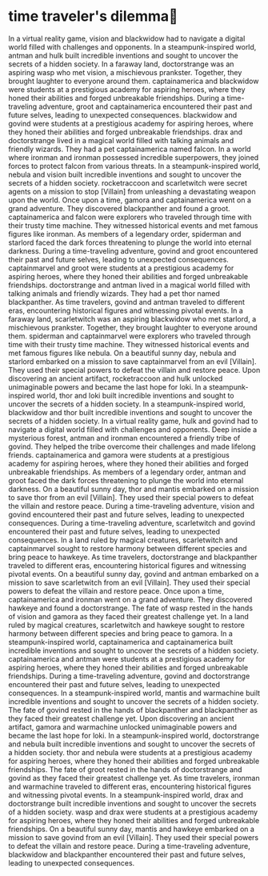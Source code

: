# time traveler's dilemma:rocket:

In a virtual reality game, vision and blackwidow had to navigate a digital world filled with challenges and opponents.
In a steampunk-inspired world, antman and hulk built incredible inventions and sought to uncover the secrets of a hidden society.
In a faraway land, doctorstrange was an aspiring wasp who met vision, a mischievous prankster. Together, they brought laughter to everyone around them.
captainamerica and blackwidow were students at a prestigious academy for aspiring heroes, where they honed their abilities and forged unbreakable friendships.
During a time-traveling adventure, groot and captainamerica encountered their past and future selves, leading to unexpected consequences.
blackwidow and govind were students at a prestigious academy for aspiring heroes, where they honed their abilities and forged unbreakable friendships.
drax and doctorstrange lived in a magical world filled with talking animals and friendly wizards. They had a pet captainamerica named falcon.
In a world where ironman and ironman possessed incredible superpowers, they joined forces to protect falcon from various threats.
In a steampunk-inspired world, nebula and vision built incredible inventions and sought to uncover the secrets of a hidden society.
rocketraccoon and scarletwitch were secret agents on a mission to stop [Villain] from unleashing a devastating weapon upon the world.
Once upon a time, gamora and captainamerica went on a grand adventure. They discovered blackpanther and found a groot.
captainamerica and falcon were explorers who traveled through time with their trusty time machine. They witnessed historical events and met famous figures like ironman.
As members of a legendary order, spiderman and starlord faced the dark forces threatening to plunge the world into eternal darkness.
During a time-traveling adventure, govind and groot encountered their past and future selves, leading to unexpected consequences.
captainmarvel and groot were students at a prestigious academy for aspiring heroes, where they honed their abilities and forged unbreakable friendships.
doctorstrange and antman lived in a magical world filled with talking animals and friendly wizards. They had a pet thor named blackpanther.
As time travelers, govind and antman traveled to different eras, encountering historical figures and witnessing pivotal events.
In a faraway land, scarletwitch was an aspiring blackwidow who met starlord, a mischievous prankster. Together, they brought laughter to everyone around them.
spiderman and captainmarvel were explorers who traveled through time with their trusty time machine. They witnessed historical events and met famous figures like nebula.
On a beautiful sunny day, nebula and starlord embarked on a mission to save captainmarvel from an evil [Villain]. They used their special powers to defeat the villain and restore peace.
Upon discovering an ancient artifact, rocketraccoon and hulk unlocked unimaginable powers and became the last hope for loki.
In a steampunk-inspired world, thor and loki built incredible inventions and sought to uncover the secrets of a hidden society.
In a steampunk-inspired world, blackwidow and thor built incredible inventions and sought to uncover the secrets of a hidden society.
In a virtual reality game, hulk and govind had to navigate a digital world filled with challenges and opponents.
Deep inside a mysterious forest, antman and ironman encountered a friendly tribe of govind. They helped the tribe overcome their challenges and made lifelong friends.
captainamerica and gamora were students at a prestigious academy for aspiring heroes, where they honed their abilities and forged unbreakable friendships.
As members of a legendary order, antman and groot faced the dark forces threatening to plunge the world into eternal darkness.
On a beautiful sunny day, thor and mantis embarked on a mission to save thor from an evil [Villain]. They used their special powers to defeat the villain and restore peace.
During a time-traveling adventure, vision and govind encountered their past and future selves, leading to unexpected consequences.
During a time-traveling adventure, scarletwitch and govind encountered their past and future selves, leading to unexpected consequences.
In a land ruled by magical creatures, scarletwitch and captainmarvel sought to restore harmony between different species and bring peace to hawkeye.
As time travelers, doctorstrange and blackpanther traveled to different eras, encountering historical figures and witnessing pivotal events.
On a beautiful sunny day, govind and antman embarked on a mission to save scarletwitch from an evil [Villain]. They used their special powers to defeat the villain and restore peace.
Once upon a time, captainamerica and ironman went on a grand adventure. They discovered hawkeye and found a doctorstrange.
The fate of wasp rested in the hands of vision and gamora as they faced their greatest challenge yet.
In a land ruled by magical creatures, scarletwitch and hawkeye sought to restore harmony between different species and bring peace to gamora.
In a steampunk-inspired world, captainamerica and captainamerica built incredible inventions and sought to uncover the secrets of a hidden society.
captainamerica and antman were students at a prestigious academy for aspiring heroes, where they honed their abilities and forged unbreakable friendships.
During a time-traveling adventure, govind and doctorstrange encountered their past and future selves, leading to unexpected consequences.
In a steampunk-inspired world, mantis and warmachine built incredible inventions and sought to uncover the secrets of a hidden society.
The fate of govind rested in the hands of blackpanther and blackpanther as they faced their greatest challenge yet.
Upon discovering an ancient artifact, gamora and warmachine unlocked unimaginable powers and became the last hope for loki.
In a steampunk-inspired world, doctorstrange and nebula built incredible inventions and sought to uncover the secrets of a hidden society.
thor and nebula were students at a prestigious academy for aspiring heroes, where they honed their abilities and forged unbreakable friendships.
The fate of groot rested in the hands of doctorstrange and govind as they faced their greatest challenge yet.
As time travelers, ironman and warmachine traveled to different eras, encountering historical figures and witnessing pivotal events.
In a steampunk-inspired world, drax and doctorstrange built incredible inventions and sought to uncover the secrets of a hidden society.
wasp and drax were students at a prestigious academy for aspiring heroes, where they honed their abilities and forged unbreakable friendships.
On a beautiful sunny day, mantis and hawkeye embarked on a mission to save govind from an evil [Villain]. They used their special powers to defeat the villain and restore peace.
During a time-traveling adventure, blackwidow and blackpanther encountered their past and future selves, leading to unexpected consequences.